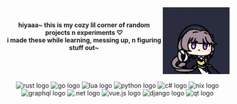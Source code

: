 <img width="150px" align="right" alt="image" src="download.gif" />



<br>
<p align="center"><b>hiyaaa~ this is my cozy lil corner of random projects n experiments ♡<br>i made these while learning, messing up, n figuring stuff out~</b></p>



<br clear="both">
<br>
<div align="center">
  <img src="https://img.shields.io/badge/rust-%23000000.svg?style=for-the-badge&logo=rust&logoColor=white" height="23" alt="rust logo" />
<img src="https://img.shields.io/badge/go-%2300ADD8.svg?style=for-the-badge&logo=go&logoColor=white" height="23" alt="go logo" />
<img src="https://img.shields.io/badge/lua-%232C2D72.svg?style=for-the-badge&logo=lua&logoColor=white" height="23" alt="lua logo" />
<img src="https://img.shields.io/badge/python-3670A0?style=for-the-badge&logo=python&logoColor=ffdd54" height="23" alt="python logo" />
<!-- <img src="https://img.shields.io/badge/typescript-%23007ACC.svg?style=for-the-badge&logo=typescript&logoColor=white" height="23" alt="typescript logo" /> -->
<img src="https://img.shields.io/badge/c%23-%23239120.svg?style=for-the-badge&logo=csharp&logoColor=white" height="23" alt="c# logo" />
<img src="https://img.shields.io/badge/NIX-5277C3.svg?style=for-the-badge&logo=NixOS&logoColor=white" height="23" alt="nix logo" />
<img src="https://img.shields.io/badge/-GraphQL-E10098?style=for-the-badge&logo=graphql&logoColor=white" height="23" alt="graphql logo" />
<img src="https://img.shields.io/badge/.NET-5C2D91?style=for-the-badge&logo=.net&logoColor=white" height="23" alt=".net logo" />
<img src="https://img.shields.io/badge/vue.js-%2335495e.svg?style=for-the-badge&logo=vuedotjs&logoColor=%234FC08D" height="23" alt="vue.js logo" />
<img src="https://img.shields.io/badge/django-%23092E20.svg?style=for-the-badge&logo=django&logoColor=white" height="23" alt="django logo" />
<img src="https://img.shields.io/badge/Qt-%23217346.svg?style=for-the-badge&logo=Qt&logoColor=white" height="23" alt="qt logo" />

</div>

###

